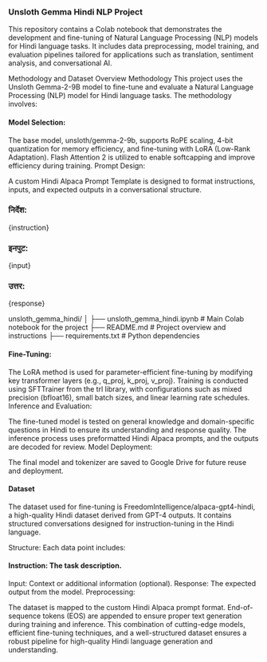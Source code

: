 ### Unsloth Gemma Hindi NLP Project
This repository contains a Colab notebook that demonstrates the development and fine-tuning of Natural Language Processing (NLP) models for Hindi language tasks. It includes data preprocessing, model training, and evaluation pipelines tailored for applications such as translation, sentiment analysis, and conversational AI.

Methodology and Dataset Overview
Methodology
This project uses the Unsloth Gemma-2-9B model to fine-tune and evaluate a Natural Language Processing (NLP) model for Hindi language tasks. The methodology involves:

#### Model Selection:

The base model, unsloth/gemma-2-9b, supports RoPE scaling, 4-bit quantization for memory efficiency, and fine-tuning with LoRA (Low-Rank Adaptation).
Flash Attention 2 is utilized to enable softcapping and improve efficiency during training.
Prompt Design:

A custom Hindi Alpaca Prompt Template is designed to format instructions, inputs, and expected outputs in a conversational structure.

### निर्देश:
{instruction}

### इनपुट:
{input}

### उत्तर:
{response}


unsloth_gemma_hindi/
│
├── unsloth_gemma_hindi.ipynb  # Main Colab notebook for the project
├── README.md                 # Project overview and instructions
├── requirements.txt          # Python dependencies


#### Fine-Tuning:

The LoRA method is used for parameter-efficient fine-tuning by modifying key transformer layers (e.g., q_proj, k_proj, v_proj).
Training is conducted using SFTTrainer from the trl library, with configurations such as mixed precision (bfloat16), small batch sizes, and linear learning rate schedules.
Inference and Evaluation:

The fine-tuned model is tested on general knowledge and domain-specific questions in Hindi to ensure its understanding and response quality.
The inference process uses preformatted Hindi Alpaca prompts, and the outputs are decoded for review.
Model Deployment:

The final model and tokenizer are saved to Google Drive for future reuse and deployment.

#### Dataset
The dataset used for fine-tuning is FreedomIntelligence/alpaca-gpt4-hindi, a high-quality Hindi dataset derived from GPT-4 outputs. It contains structured conversations designed for instruction-tuning in the Hindi language.

Structure:
Each data point includes:

#### Instruction: The task description.
Input: Context or additional information (optional).
Response: The expected output from the model.
Preprocessing:

The dataset is mapped to the custom Hindi Alpaca prompt format.
End-of-sequence tokens (EOS) are appended to ensure proper text generation during training and inference.
This combination of cutting-edge models, efficient fine-tuning techniques, and a well-structured dataset ensures a robust pipeline for high-quality Hindi language generation and understanding.





